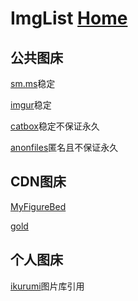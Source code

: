 # ImgList  [Home](../index.md)

## 公共图床

[sm.ms](https://sm.ms/)稳定

[imgur](https://imgur.com/)稳定

[catbox](https://catbox.moe/user/)稳定不保证永久

[anonfiles](https://anonfiles.com/)匿名且不保证永久

## CDN图床

[MyFigureBed](https://cdn.jsdelivr.net/gh/AmbroseRen/Picture@master/)

[gold](https://cdn.jsdelivr.net/gh/AmbroseRen/Picture@master/img/default/gold.jpg)

## 个人图床

[ikurumi](https://ikurumi.com/wallpaper.php)图片库引用

